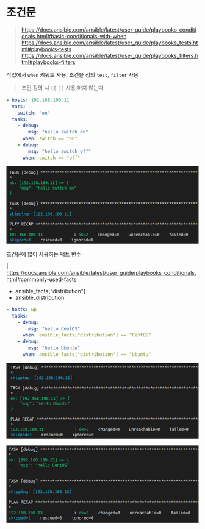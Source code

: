 # 조건문
>https://docs.ansible.com/ansible/latest/user_guide/playbooks_conditionals.html#basic-conditionals-with-when 
>https://docs.ansible.com/ansible/latest/user_guide/playbooks_tests.html#playbooks-tests
>https://docs.ansible.com/ansible/latest/user_guide/playbooks_filters.html#playbooks-filters

작업에서 `when` 키워드 사용, 조건을 정의 `test`, `filter` 사용

> 조건 정의 시 `{{ }}` 사용 하지 않는다.

``` yaml
- hosts: 192.168.100.11
  vars:
    switch: "on"
  tasks:
    - debug:
        msg: "hello switch on"
      when: switch == "on"
    - debug:
        msg: "hello switch off"
      when: switch == "off"
```
![](./img/09_1.png)

조건문에 많이 사용하는 팩트 변수

| https://docs.ansible.com/ansible/latest/user_guide/playbooks_conditionals.html#commonly-used-facts
- ansible_facts["distribution"]
- ansible_distribution

``` yaml
- hosts: wp
  tasks:
    - debug:
        msg: "hello CentOS"
      when: ansible_facts["distribution"] == "CentOS"
    - debug:
        msg: "hello Ubuntu"
      when: ansible_facts["distribution"] == "Ubuntu"
```
![](./img/09_2.png)

![](./img/09_3.png)